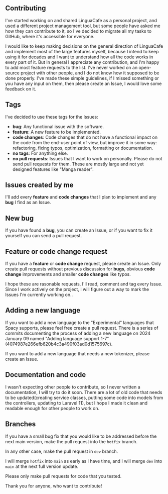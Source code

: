 ## Contributing
I've started working on and shared LinguaCafe as a personal project, and used a different project management tool, but some people have asked me how they can contribute to it, so I've decided to migrate all my tasks to GitHub, where it's accessible for everyone. 

I would like to keep making decisions on the general direction of LinguaCafe and implement most of the large features myself, because I intend to keep using it for decades and I want to understand how all the code works in every part of it. But In general I appreciate any contribution, and I'm happy to add most feature requests to the list. I've never worked on an open-source project with other people, and I do not know how it supposed to be done properly. I've made these simple guidelines, if I missed something or you have any input on them, then please create an Issue, I would love some feedback on it.

## Tags
I've decided to use these tags for the Issues:
- **bug**: Any functional issue with the software.
- **feature**: A new feature to be implemented.
- **code changes**: Code changes that do not have a functional impact on the code from the end-user point of view, but improve it in some way: refactoring, fixing typos, optimization, formatting or documentation.
- **no tags**: For anything else.
- **no pull requests**: Issues that I want to work on personally. Please do not send pull requests for them. These are mostly large and not yet designed features like "Manga reader".

## Issues created by me
I'll add every **feature** and **code changes** that I plan to implement and any **bug** I find as an Issue.

## New bug
If you have found a **bug**, you can create an Issue, or if you want to fix it yourself you can send a pull request. 

## Feature or code change request
If you have a **feature** or **code change** request, please create an Issue. Only create pull requests without previous discussion for **bugs**, obvious **code change** improvements and smaller **code changes** like typos.  


I hope these are rasonable requests, I'll read, comment and tag every Issue. Since I work actively on the project, I will figure out a way to mark the Issues I'm currently working on..

## Adding a new language
If you want to add a new language to the "Experimental" languages that Spacy supports, please feel free create a pull request. There is a series of commits documenting the process of adding a new language on 2024 January 09 named "Adding language support 1-7" (4074987e266efb620b4c3a490f03ad0d1575697c). 

If you want to add a new language that needs a new tokenizer, please create an Issue.

## Documentation and code
I wasn't expecting other people to contribute, so I never written a documentation, I will try to do it soon. There are a lot of old code that needs to be updated(creating service classes, putting some code into models from the controllers, updating to Laravel 11), but I hope I made it clean and readable enough for other people to work on.

## Branches
If you have a small bug fix that you would like to be addressed before the next main version, make the pull request into the `hotfix` branch. 

In any other case, make the pull request in `dev` branch.

I will merge `hotfix` into `main` as early as I have time, and I will merge `dev` into `main` at the next full version update.

Please only make pull requests for code that you tested.

Thank you for anyone, who want to contribute!